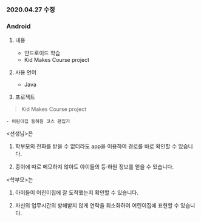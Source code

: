 ### 2020.04.27 수정

### Android

1. 내용
    
    - 안드로이드 학습
    - Kid Makes Course project

2. 사용 언어

    - Java

3. 프로젝트

> Kid Makes Course project
    
    - 어린이집 등하원 코스 편집기

   <선생님>은 
   1. 학부모의 전화를 받을 수 없더라도 app을 이용하여 경로를 바로 확인할 수 있습니다.

   2. 종이에 따로 메모하지 않아도 아이들의 등·하원 정보를 얻을 수 있습니다.

   <학부모>는 
   1. 아이들이 어린이집에 잘 도착했는지 확인할 수 있습니다.

   2. 자신의 업무시간의 방해받지 않게 연락을 최소화하여 어린이집에 표현할 수 있습니다.

